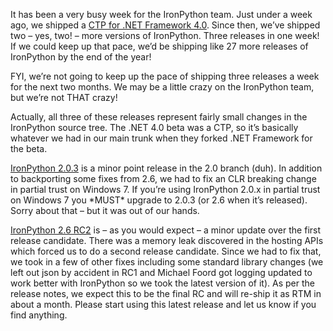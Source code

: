 It has been a very busy week for the IronPython team. Just under a week
ago, we shipped a [CTP for .NET Framework
4.0](http://devhawk.net/2009/10/21/ironpython-and-ironruby-ctps-for-net-4-0-beta-2/).
Since then, we’ve shipped two – yes, two! – more versions of IronPython.
Three releases in one week! If we could keep up that pace, we’d be
shipping like 27 more releases of IronPython by the end of the year!

FYI, we’re not going to keep up the pace of shipping three releases a
week for the next two months. We may be a little crazy on the IronPython
team, but we’re not THAT crazy!

Actually, all three of these releases represent fairly small changes in
the IronPython source tree. The .NET 4.0 beta was a CTP, so it’s
basically whatever we had in our main trunk when they forked .NET
Framework for the beta.

[IronPython
2.0.3](http://ironpython.codeplex.com/Release/ProjectReleases.aspx?ReleaseId=30416)
is a minor point release in the 2.0 branch (duh). In addition to
backporting some fixes from 2.6, we had to fix an CLR breaking change in
partial trust on Windows 7. If you’re using IronPython 2.0.x in partial
trust on Windows 7 you \*MUST\* upgrade to 2.0.3 (or 2.6 when it’s
released). Sorry about that – but it was out of our hands.

[IronPython 2.6
RC2](http://ironpython.codeplex.com/Release/ProjectReleases.aspx?ReleaseId=34451)
is – as you would expect – a minor update over the first release
candidate. There was a memory leak discovered in the hosting APIs which
forced us to do a second release candidate. Since we had to fix that, we
took in a few of other fixes including some standard library changes (we
left out json by accident in RC1 and Michael Foord got logging updated
to work better with IronPython so we took the latest version of it). As
per the release notes, we expect this to be the final RC and will
re-ship it as RTM in about a month. Please start using this latest
release and let us know if you find anything.
